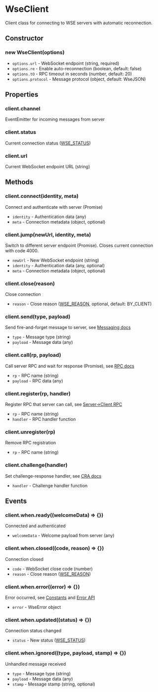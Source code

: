 # WseClient

Client class for connecting to WSE servers with automatic reconnection.

## Constructor

### new WseClient(options)

- `options.url` - WebSocket endpoint (string, required)
- `options.re` - Enable auto-reconnection (boolean, default: false)
- `options.tO` - RPC timeout in seconds (number, default: 20)
- `options.protocol` - Message protocol (object, default: WseJSON)

## Properties

### client.channel

EventEmitter for incoming messages from server

### client.status

Current connection status ([WSE_STATUS](./wse.api.constants.md))

### client.url

Current WebSocket endpoint URL (string)

## Methods

### client.connect(identity, meta)

Connect and authenticate with server (Promise)

- `identity` - Authentication data (any)
- `meta` - Connection metadata (object, optional)

### client.jump(newUrl, identity, meta)

Switch to different server endpoint (Promise). Closes current connection with code 4000.

- `newUrl` - New WebSocket endpoint (string)
- `identity` - Authentication data (any, optional)
- `meta` - Connection metadata (object, optional)

### client.close(reason)

Close connection

- `reason` - Close reason ([WSE_REASON](wse.api.constants.md), optional, default: BY_CLIENT)

### client.send(type, payload)

Send fire-and-forget message to server, see [Messaging docs](wse.messaging.md)

- `type` - Message type (string)
- `payload` - Message data (any)

### client.call(rp, payload)

Call server RPC and wait for response (Promise), see [RPC docs](wse.rpc.md)

- `rp` - RPC name (string)
- `payload` - RPC data (any)

### client.register(rp, handler)

Register RPC that server can call, see [Server→Client RPC](wse.rpc.server-client.md)

- `rp` - RPC name (string)
- `handler` - RPC handler function

### client.unregister(rp)

Remove RPC registration

- `rp` - RPC name (string)

### client.challenge(handler)

Set challenge-response handler, see [CRA docs](wse.auth.cra.md)

- `handler` - Challenge handler function

## Events

### client.when.ready((welcomeData) => {})

Connected and authenticated

- `welcomeData` - Welcome payload from server (any)

### client.when.closed((code, reason) => {})

Connection closed

- `code` - WebSocket close code (number)
- `reason` - Close reason ([WSE_REASON](wse.api.constants.md))

### client.when.error((error) => {})

Error occurred, see [Constants](wse.api.constants.md) and [Error API](wse.api.error.md)

- `error` - WseError object

### client.when.updated((status) => {})

Connection status changed

- `status` - New status ([WSE_STATUS](wse.api.constants.md))

### client.when.ignored((type, payload, stamp) => {})

Unhandled message received

- `type` - Message type (string)
- `payload` - Message data (any)
- `stamp` - Message stamp (string, optional)
